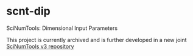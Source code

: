 # scnt-dip
SciNumTools: Dimensional Input Parameters

This project is currently archived and is further developed in a new joint [SciNumTools v3 repository](https://github.com/vrtulka23/scinumtools3)
